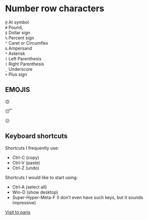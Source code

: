 # Number row characters

 `@`   At symbol               
`#`    Pound,  
`$`     Dollar sign             
`%`     Percent sign             
`^`     Caret or Circumflex     
 `&`     Ampersand               
 `*`     Asterisk                
`(`    Left Parenthesis        
 `)`     Right Parenthesis       
 `_`     Underscore              
 `+`     Plus sign      
 
 ## EMOJIS
:blush:

:sleeping:

:confused:

## Keyboard shortcuts
Shortcuts I frequently use: 
- Ctrl-C (copy)
- Ctrl-V (paste)
- Ctrl-Z (undo)

Shortcuts I would like to start using: 
- Ctrl-A (select all)
- Win-D (show desktop)
- Super-Hyper-Meta-F (I don’t even have such keys, but it sounds impressive)


[Visit to paris ](https://parisjetaime.com/eng/)

